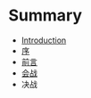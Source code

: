 # Summary

* [Introduction](README.md)
* [序](chapter01.md)
* [前言](chapter02.md)
* [会战](chapter03.md)
* 决战

